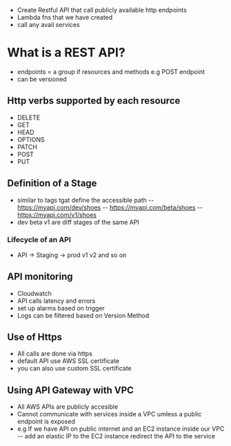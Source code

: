 - Create Restful API that call publicly available http endpoints
- Lambda fns that we have created
- call any avail services

# What is a REST API?
- endpoints = a group if resources and methods 
e.g POST endpoint
- can be versioned

## Http verbs supported by each resource 
- DELETE
- GET
- HEAD
- OPTIONS
- PATCH
- POST
- PUT

## Definition of a Stage
- similar to tags tgat define the accessible path
-- https://myapi.com/dev/shoes
-- https://myapi.com/beta/shoes
-- https://myapi.com/v1/shoes
- dev beta v1 are diff stages of the same API

### Lifecycle of an API
- API -> Staging -> prod v1 v2 and so on

## API monitoring 
- Cloudwatch
- API calls latency and errors
- set up alarms based on trigger 
- Logs can be filtered based on Version Method 

## Use of Https
- All calls are done via https
- default API use AWS SSL certificate 
- you can also use custom SSL certificate 

## Using API Gateway with VPC
- All AWS APIs are publicly accesible
- Cannot communicate with services inside a VPC umless a public endpoint is exposed 
- e.g If we have API on public internet and an EC2 instance inside our VPC 
-- add an elastic IP to the EC2 instance redirect the API to the service




